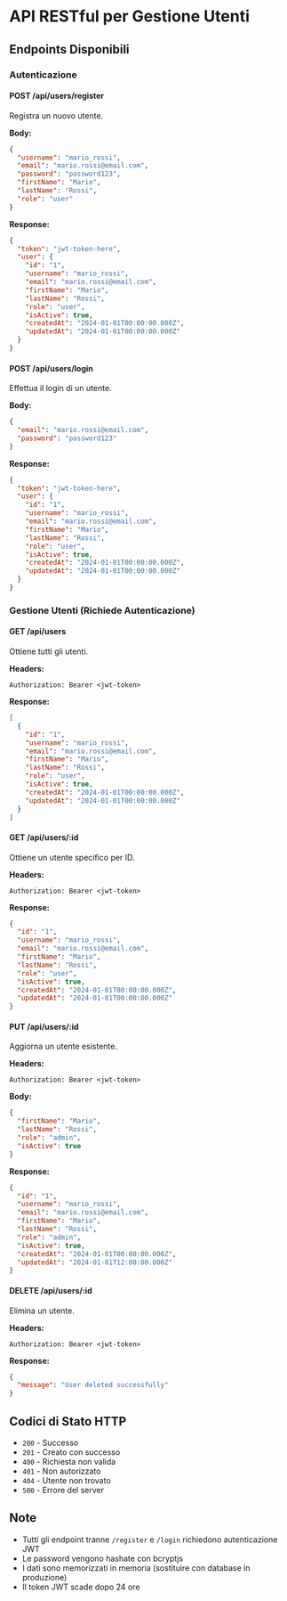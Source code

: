 # API RESTful per Gestione Utenti

## Endpoints Disponibili

### Autenticazione

#### POST /api/users/register
Registra un nuovo utente.

**Body:**
```json
{
  "username": "mario_rossi",
  "email": "mario.rossi@email.com",
  "password": "password123",
  "firstName": "Mario",
  "lastName": "Rossi",
  "role": "user"
}
```

**Response:**
```json
{
  "token": "jwt-token-here",
  "user": {
    "id": "1",
    "username": "mario_rossi",
    "email": "mario.rossi@email.com",
    "firstName": "Mario",
    "lastName": "Rossi",
    "role": "user",
    "isActive": true,
    "createdAt": "2024-01-01T00:00:00.000Z",
    "updatedAt": "2024-01-01T00:00:00.000Z"
  }
}
```

#### POST /api/users/login
Effettua il login di un utente.

**Body:**
```json
{
  "email": "mario.rossi@email.com",
  "password": "password123"
}
```

**Response:**
```json
{
  "token": "jwt-token-here",
  "user": {
    "id": "1",
    "username": "mario_rossi",
    "email": "mario.rossi@email.com",
    "firstName": "Mario",
    "lastName": "Rossi",
    "role": "user",
    "isActive": true,
    "createdAt": "2024-01-01T00:00:00.000Z",
    "updatedAt": "2024-01-01T00:00:00.000Z"
  }
}
```

### Gestione Utenti (Richiede Autenticazione)

#### GET /api/users
Ottiene tutti gli utenti.

**Headers:**
```
Authorization: Bearer <jwt-token>
```

**Response:**
```json
[
  {
    "id": "1",
    "username": "mario_rossi",
    "email": "mario.rossi@email.com",
    "firstName": "Mario",
    "lastName": "Rossi",
    "role": "user",
    "isActive": true,
    "createdAt": "2024-01-01T00:00:00.000Z",
    "updatedAt": "2024-01-01T00:00:00.000Z"
  }
]
```

#### GET /api/users/:id
Ottiene un utente specifico per ID.

**Headers:**
```
Authorization: Bearer <jwt-token>
```

**Response:**
```json
{
  "id": "1",
  "username": "mario_rossi",
  "email": "mario.rossi@email.com",
  "firstName": "Mario",
  "lastName": "Rossi",
  "role": "user",
  "isActive": true,
  "createdAt": "2024-01-01T00:00:00.000Z",
  "updatedAt": "2024-01-01T00:00:00.000Z"
}
```

#### PUT /api/users/:id
Aggiorna un utente esistente.

**Headers:**
```
Authorization: Bearer <jwt-token>
```

**Body:**
```json
{
  "firstName": "Mario",
  "lastName": "Rossi",
  "role": "admin",
  "isActive": true
}
```

**Response:**
```json
{
  "id": "1",
  "username": "mario_rossi",
  "email": "mario.rossi@email.com",
  "firstName": "Mario",
  "lastName": "Rossi",
  "role": "admin",
  "isActive": true,
  "createdAt": "2024-01-01T00:00:00.000Z",
  "updatedAt": "2024-01-01T12:00:00.000Z"
}
```

#### DELETE /api/users/:id
Elimina un utente.

**Headers:**
```
Authorization: Bearer <jwt-token>
```

**Response:**
```json
{
  "message": "User deleted successfully"
}
```

## Codici di Stato HTTP

- `200` - Successo
- `201` - Creato con successo
- `400` - Richiesta non valida
- `401` - Non autorizzato
- `404` - Utente non trovato
- `500` - Errore del server

## Note

- Tutti gli endpoint tranne `/register` e `/login` richiedono autenticazione JWT
- Le password vengono hashate con bcryptjs
- I dati sono memorizzati in memoria (sostituire con database in produzione)
- Il token JWT scade dopo 24 ore
